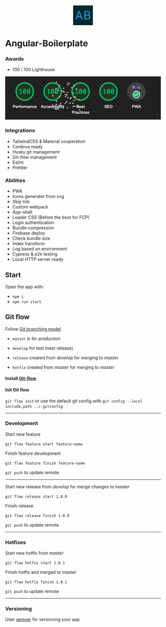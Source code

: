 <p align="center">
<img src="src/assets/imgs/logo.svg" width="64" alt="Logo" />
</p>

# Angular-Boilerplate


### Awards
- 100 / 100 Lighthouse

![img.png](src/assets/imgs/README/lighthouse-100.png)

### Integrations 
- TailwindCSS & Material cooperation
- Cordova ready
- Husky git management
- Git-flow management
- Eslint
- Prettier

### Abilities
- PWA
- Icons generator from svg
- Skip link
- Custom webpack
- App-shell
- Loader CSS (Before the boot for FCP)
- Login authentication
- Bundle compression
- Firebase deploy
- Check bundle size
- Index transform
- Log based on environment
- Cypress & e2e testing
- Local HTTP server ready




## Start

Open the app with:
- `npm i`
- `npm run start`

## Git flow

Follow [Git branching model](https://nvie.com/posts/a-successful-git-branching-model/)

- `master` is for production
- `develop` for test (next release)


- `release` created from _develop_ for merging to _master_
- `hotfix` created from _master_ for merging to _master_


#### Install [Git-flow](https://github.com/petervanderdoes/gitflow-avh/wiki/Installation)

#### Init Git flow

`git flow init` or use the default git config with `git config --local include.path ../.gitconfig`

---

### Development
 Start new feature

`git flow feature start feature-name`

 Finish feature development

`git flow feature finish feature-name`

`git push` to update remote

---

Start new release from _develop_ for merge changes to _master_

`git flow release start 1.0.0`

Finish release

`git flow release finish 1.0.0`

`git push` to update remote

---

### Hotfixes

Start new hotfix from _master_

`git flow hotfix start 1.0.1`

Finish hotfix and merged to _master_

`git flow hotfix finish 1.0.1`

`git push` to update remote

---

### Versioning

User [semver](https://semver.org/) for versioning your app

